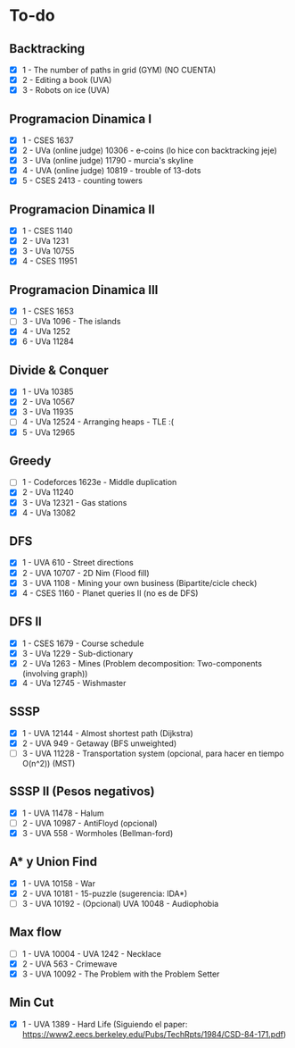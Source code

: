 # To-do
## Backtracking
- [x] 1 - The number of paths in grid (GYM) (NO CUENTA)
- [x] 2 - Editing a book (UVA)
- [x] 3 - Robots on ice (UVA)

## Programacion Dinamica I
- [x] 1 - CSES 1637
- [x] 2 - UVa (online judge) 10306 - e-coins (lo hice con backtracking jeje)
- [x] 3 - UVa (online judge) 11790 - murcia's skyline
- [x] 4 - UVA (online judge) 10819 - trouble of 13-dots
- [x] 5 - CSES 2413 - counting towers

## Programacion Dinamica II
- [x] 1 - CSES 1140
- [x] 2 - UVa  1231
- [x] 3 - UVa  10755
- [x] 4 - CSES 11951

## Programacion Dinamica III
- [x] 1 - CSES 1653
- [ ] 3 - UVa 1096 - The islands
- [x] 4 - UVa 1252
- [x] 6 - UVa 11284

## Divide & Conquer
- [x] 1 - UVa 10385
- [x] 2 - UVa 10567
- [x] 3 - UVa 11935
- [ ] 4 - UVa 12524 - Arranging heaps - TLE :(
- [x] 5 - UVa 12965

## Greedy
- [ ] 1 - Codeforces 1623e - Middle duplication
- [x] 2 - UVa 11240
- [x] 3 - UVa 12321 - Gas stations
- [x] 4 - UVa 13082

## DFS
- [x] 1 - UVA 610 - Street directions
- [x] 2 - UVA 10707 - 2D Nim    (Flood fill)
- [x] 3 - UVA 1108 - Mining your own business   (Bipartite/cicle check)
- [x] 4 - CSES 1160 - Planet queries II (no es de DFS)

## DFS II
- [x] 1 - CSES 1679 - Course schedule
- [x] 3 - UVa 1229 - Sub-dictionary
- [x] 2 - UVa 1263 - Mines  (Problem decomposition: Two-components (involving graph))
- [x] 4 - UVa 12745 - Wishmaster

## SSSP
- [x] 1 - UVA 12144 - Almost shortest path (Dijkstra)
- [x] 2 - UVA 949 - Getaway (BFS unweighted)
- [ ] 3 - UVA 11228 - Transportation system (opcional, para hacer en tiempo O(n^2)) (MST)

## SSSP II (Pesos negativos)
- [x] 1 - UVA 11478 - Halum
- [ ] 2 - UVA 10987 - AntiFloyd (opcional)
- [x] 3 - UVA 558 - Wormholes (Bellman-ford)

## A* y Union Find
- [x] 1 - UVA 10158 - War
- [x] 2 - UVA 10181 - 15-puzzle (sugerencia: IDA*)
- [ ] 3 - UVA 10192 - (Opcional) UVA 10048 - Audiophobia

## Max flow
- [ ] 1 - UVA 10004 - UVA 1242 - Necklace
- [x] 2 - UVA 563 - Crimewave
- [x] 3 - UVA 10092 - The Problem with the Problem Setter

## Min Cut
- [x] 1 - UVA 1389 - Hard Life (Siguiendo el paper: https://www2.eecs.berkeley.edu/Pubs/TechRpts/1984/CSD-84-171.pdf)

